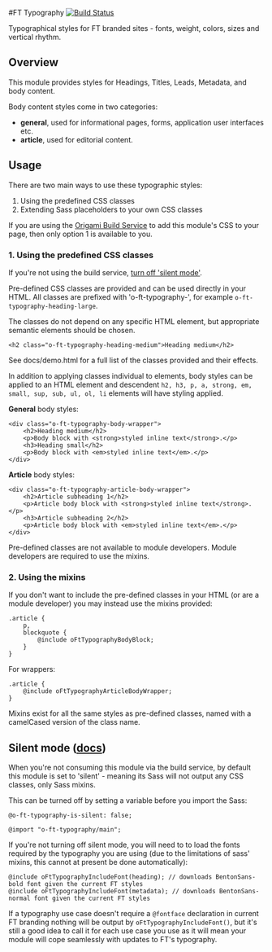 #FT Typography [![Build Status](https://travis-ci.org/Financial-Times/o-ft-typography.png?branch=master)](https://travis-ci.org/Financial-Times/o-ft-typography)

Typographical styles for FT branded sites - fonts, weight, colors, sizes and vertical rhythm.

## Overview

This module provides styles for Headings, Titles, Leads, Metadata, and body content.

Body content styles come in two categories:

* **general**, used for informational pages, forms, application user interfaces etc.
* **article**, used for editorial content. 

## Usage

There are two main ways to use these typographic styles:

1. Using the predefined CSS classes
2. Extending Sass placeholders to your own CSS classes

If you are using the [Origami Build Service](http://financial-times.github.io/ft-origami/docs/developer-guide/build-service/) to add this module's CSS to your page, then only option 1 is available to you.

### 1. Using the predefined CSS classes

If you're not using the build service, [turn off 'silent mode'](#silentmode).

Pre-defined CSS classes are provided and can be used directly in your HTML. All classes are prefixed with 'o-ft-typography-', for example `o-ft-typography-heading-large`.

The classes do not depend on any specific HTML element, but appropriate semantic elements should be chosen.

	<h2 class="o-ft-typography-heading-medium">Heading medium</h2>

See docs/demo.html for a full list of the classes provided and their effects. 

In addition to applying classes individual to elements, body styles can be applied to an HTML element and descendent `h2, h3, p, a, strong, em, small, sup, sub, ul, ol, li` elements will have styling applied.

**General** body styles:

	<div class="o-ft-typography-body-wrapper">
		<h2>Heading medium</h2>
		<p>Body block with <strong>styled inline text</strong>.</p>
		<h3>Heading small</h2>
		<p>Body block with <em>styled inline text</em>.</p>
	</div>

**Article** body styles:

	<div class="o-ft-typography-article-body-wrapper">
		<h2>Article subheading 1</h2>
		<p>Article body block with <strong>styled inline text</strong>.</p>
		<h3>Article subheading 2</h2>
		<p>Article body block with <em>styled inline text</em>.</p>
	</div>

Pre-defined classes are not available to module developers. Module developers are required to use the mixins.

### 2. Using the mixins

If you don't want to include the pre-defined classes in your HTML (or are a module developer) you may instead use the mixins provided:

	.article {
		p,
		blockquote {
			@include oFtTypographyBodyBlock;
		}
	}

For wrappers:

	.article {
		@include oFtTypographyArticleBodyWrapper;
	}

Mixins exist for all the same styles as pre-defined classes, named with a camelCased version of the class name.


## Silent mode ([docs](http://origami.ft.com/docs/syntax/scss/#silent-styles)) <a name="silentmode"></a>

When you're not consuming this module via the build service, by default this module is set to 'silent' - meaning its Sass will not output any CSS classes, only Sass mixins.

This can be turned off by setting a variable before you import the Sass:

	@o-ft-typography-is-silent: false;
	
	@import "o-ft-typography/main";

If you're not turning off silent mode, you will need to to load the fonts required by the typography you are using (due to the limitations of sass' mixins, this cannot at present be done automatically):

	@include oFtTypographyIncludeFont(heading); // downloads BentonSans-bold font given the current FT styles
	@include oFtTypographyIncludeFont(metadata); // downloads BentonSans-normal font given the current FT styles

If a typography use case doesn't require a `@fontface` declaration in current FT branding nothing will be output by `oFtTypographyIncludeFont()`, but it's still a good idea to call it for each use case you use as it will mean your module will cope seamlessly with updates to FT's typography.
